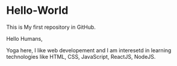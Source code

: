 # Hello-World
This is My first repository in GitHub.

Hello Humans,

Yoga here, I like web developement and I am interesetd in learning technologies like HTML, CSS, JavaScript, ReactJS, NodeJS.
